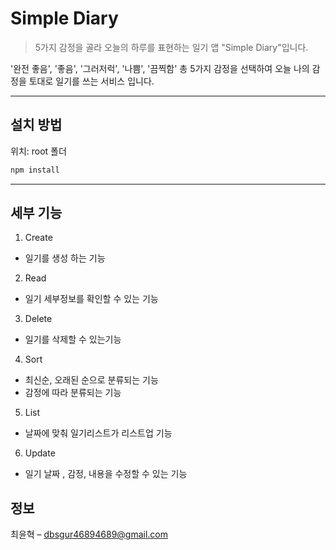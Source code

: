 # Simple Diary

> 5가지 감정을 골라 오늘의 하루를 표현하는 일기 앱 "Simple Diary"입니다.
> </br>

'완전 좋음', '좋음', '그러저럭', '나쁨', '끔찍함' 총 5가지 감정을 선택하여 오늘 나의 감정을 토대로 일기를 쓰는 서비스 입니다.

---

## 설치 방법

위치: root 폴더

```sh
npm install
```

---

## 세부 기능

1. Create

- 일기를 생성 하는 기능

2. Read

- 일기 세부정보를 확인할 수 있는 기능

3. Delete

- 일기를 삭제할 수 있는기능

4. Sort

- 최신순, 오래된 순으로 분류되는 기능
- 감정에 따라 분류되는 기능

5. List

- 날짜에 맞춰 일기리스트가 리스트업 기능

6. Update

- 일기 날짜 , 감정, 내용을 수정할 수 있는 기능

## 정보

최윤혁 – dbsgur46894689@gmail.com
